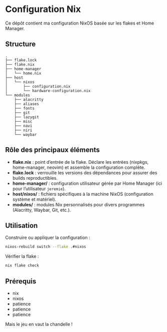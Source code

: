 # Configuration Nix

Ce dépôt contient ma configuration NixOS basée sur les flakes et Home Manager.

## Structure

```text
.
├── flake.lock
├── flake.nix
├── home-manager
│   └── home.nix
├── host
│   └── nixos
│       ├── configuration.nix
│       └── hardware-configuration.nix
└── modules
    ├── alacritty
    ├── aliases
    ├── fonts
    ├── git
    ├── lazygit
    ├── misc
    ├── navi
    ├── niri
    └── waybar
```

## Rôle des principaux éléments

- **flake.nix** : point d’entrée de la flake. Déclare les entrées (nixpkgs, home-manager, neovim) et assemble la configuration complète.
- **flake.lock** : verrouille les versions des dépendances pour assurer des builds reproductibles.
- **home-manager/** : configuration utilisateur gérée par Home Manager (ici pour l’utilisateur `jeremie`).
- **host/nixos/** : fichiers spécifiques à la machine NixOS (configuration système et matériel).
- **modules/** : modules Nix personnalisés pour divers programmes (Alacritty, Waybar, Git, etc.).

## Utilisation

Construire ou appliquer la configuration :

```bash
nixos-rebuild switch --flake .#nixos
```

Vérifier la flake :

```bash
nix flake check
```

## Prérequis

- nix
- nixos
- patience
- patience
- patience

Mais le jeu en vaut la chandelle !

